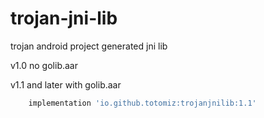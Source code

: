 # trojan-jni-lib

trojan android project generated jni lib

v1.0 no golib.aar

v1.1 and later with golib.aar

```gradle
    implementation 'io.github.totomiz:trojanjnilib:1.1'
```
